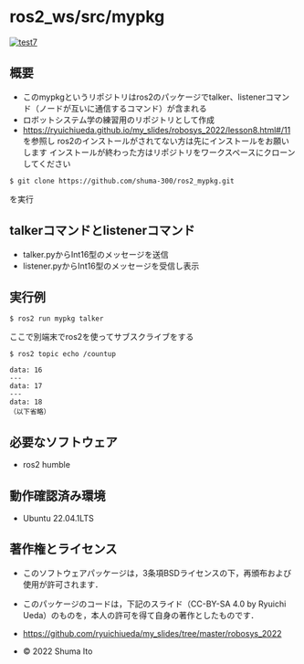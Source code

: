 # ros2_ws/src/mypkg
[![test7](https://github.com/shuma-300/ros2_mypkg/actions/workflows/test.yml/badge.svg)](https://github.com/shuma-300/ros2_mypkg/actions/workflows/test.yml)
## 概要
* このmypkgというリポジトリはros2のパッケージでtalker、listenerコマンド（ノードが互いに通信するコマンド）が含まれる
* ロボットシステム学の練習用のリポジトリとして作成
* https://ryuichiueda.github.io/my_slides/robosys_2022/lesson8.html#/11 を参照し
ros2のインストールがされてない方は先にインストールをお願いします
インストールが終わった方はリポジトリをワークスペースにクローンしてください
```
$ git clone https://github.com/shuma-300/ros2_mypkg.git
```
を実行

## talkerコマンドとlistenerコマンド
* talker.pyからInt16型のメッセージを送信
* listener.pyからInt16型のメッセージを受信し表示

## 実行例
```
$ ros2 run mypkg talker
```
ここで別端末でros2を使ってサブスクライブをする
```
$ ros2 topic echo /countup
```

```
data: 16
---
data: 17
---
data: 18
（以下省略）
```

## 必要なソフトウェア
* ros2 humble

## 動作確認済み環境
* Ubuntu 22.04.1LTS

## 著作権とライセンス
* このソフトウェアパッケージは，3条項BSDライセンスの下，再頒布および使用が許可されます．
* このパッケージのコードは，下記のスライド（CC-BY-SA 4.0 by Ryuichi Ueda）のものを，本人の許可を得て自身の著作としたものです．

* https://github.com/ryuichiueda/my_slides/tree/master/robosys_2022

* © 2022 Shuma Ito
